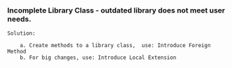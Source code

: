 ### Incomplete Library Class - outdated library does not meet user needs.

    Solution:

        a. Create methods to a library class,  use: Introduce Foreign Method
        b. For big changes, use: Introduce Local Extension
